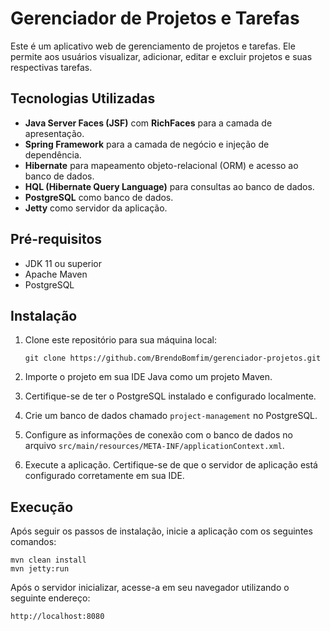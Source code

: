 # Gerenciador de Projetos e Tarefas

Este é um aplicativo web de gerenciamento de projetos e tarefas. Ele permite aos usuários visualizar, adicionar, editar e excluir projetos e suas respectivas tarefas.

## Tecnologias Utilizadas

- **Java Server Faces (JSF)** com **RichFaces** para a camada de apresentação.
- **Spring Framework** para a camada de negócio e injeção de dependência.
- **Hibernate** para mapeamento objeto-relacional (ORM) e acesso ao banco de dados.
- **HQL (Hibernate Query Language)** para consultas ao banco de dados.
- **PostgreSQL** como banco de dados.
- **Jetty** como servidor da aplicação.

## Pré-requisitos

- JDK 11 ou superior
- Apache Maven
- PostgreSQL

## Instalação

1. Clone este repositório para sua máquina local:
   ```
   git clone https://github.com/BrendoBomfim/gerenciador-projetos.git
   ```

2. Importe o projeto em sua IDE Java como um projeto Maven.

3. Certifique-se de ter o PostgreSQL instalado e configurado localmente.

4. Crie um banco de dados chamado `project-management` no PostgreSQL.

5. Configure as informações de conexão com o banco de dados no arquivo `src/main/resources/META-INF/applicationContext.xml`.

6. Execute a aplicação. Certifique-se de que o servidor de aplicação está configurado corretamente em sua IDE.

## Execução

Após seguir os passos de instalação, inicie a aplicação com os seguintes comandos:
```
mvn clean install
mvn jetty:run
```

Após o servidor inicializar, acesse-a em seu navegador utilizando o seguinte endereço:
```
http://localhost:8080
```
